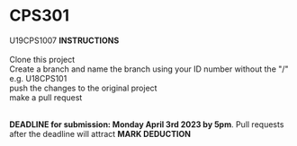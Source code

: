 # CPS301
U19CPS1007
**INSTRUCTIONS**<br><br>
Clone this project<br>
Create a branch and name the branch using your ID number without the "/" e.g. U18CPS101<br>
push the changes to the original project<br>
make a pull request<br><br>

**DEADLINE for submission: Monday April 3rd 2023 by 5pm**. Pull requests after the deadline will attract **MARK DEDUCTION**
